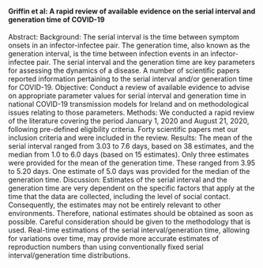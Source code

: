 #### Griffin et al: A rapid review of available evidence on the serial interval and generation time of COVID-19
Abstract:
Background: The serial interval is the time between symptom onsets in an infector-infectee pair. The generation time, also known as the generation interval, is the time between infection events in an infector-infectee pair. The serial interval and the generation time are key parameters for assessing the dynamics of a disease. A number of scientific papers reported information pertaining to the serial interval and/or generation time for COVID-19. 
Objective: Conduct a review of available evidence to advise on appropriate parameter values for serial interval and generation time in national COVID-19 transmission models for Ireland and on methodological issues relating to those parameters.
Methods: We conducted a rapid review of the literature covering the period January 1, 2020 and August 21, 2020, following pre-defined eligibility criteria. Forty scientific papers met our inclusion criteria and were included in the review. 
Results: The mean of the serial interval ranged from 3.03 to 7.6 days, based on 38 estimates, and the median from 1.0 to 6.0 days (based on 15 estimates). Only three estimates were provided for the mean of the generation time. These ranged from 3.95 to 5.20 days. One estimate of 5.0 days was provided for the median of the generation time. 
Discussion: Estimates of the serial interval and the generation time are very dependent on the specific factors that apply at the time that the data are collected, including the level of social contact. Consequently, the estimates may not be entirely relevant to other environments. Therefore, national estimates should be obtained as soon as possible. Careful consideration should be given to the methodology that is used. Real-time estimations of the serial interval/generation time, allowing for variations over time, may provide more accurate estimates of reproduction numbers than using conventionally fixed serial interval/generation time distributions.
